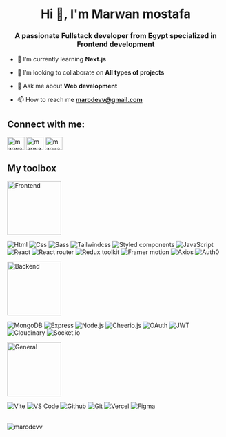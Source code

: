 <h1 align="center">Hi 👋, I'm Marwan mostafa</h1>
<h3 align="center">A passionate Fullstack developer from Egypt specialized in Frontend development</h3>

- 🌱 I’m currently learning **Next.js**

- 👯 I’m looking to collaborate on **All types of projects**

- 💬 Ask me about **Web development**

- 📫 How to reach me **marodevv@gmail.com**

<h2 align="left">Connect with me:</h3>
<p align="left">    
<a href="https://linkedin.com/in/marwan-mostafa-4ba111210" target="blank"><img align="center" src="https://raw.githubusercontent.com/rahuldkjain/github-profile-readme-generator/master/src/images/icons/Social/linked-in-alt.svg" alt="marwan-mostafa-4ba111210" height="30" width="40" /></a>
<a href="https://fb.com/marwanmostafa24" target="blank"><img align="center" src="https://raw.githubusercontent.com/rahuldkjain/github-profile-readme-generator/master/src/images/icons/Social/facebook.svg" alt="marwanmostafa24" height="30" width="40" /></a>
<a href="https://instagram.com/marwan_mostafa24" target="blank"><img align="center" src="https://raw.githubusercontent.com/rahuldkjain/github-profile-readme-generator/master/src/images/icons/Social/instagram.svg" alt="marwan_mostafa24" height="30" width="40" /></a>

<h2 align="left">My toolbox</h3>
<div>
  <p> 
     <img alt="Frontend" src="https://img.shields.io/badge/-Frontend-eee" width="125">
  </p>
  
  <span>
     <img alt="Html" src="https://img.shields.io/static/v1?style=for-the-badge&message=HTML5&color=E34F26&logo=HTML5&logoColor=FFFFFF&label=">
  </span>
  
  <span>
     <img alt="Css" src="https://img.shields.io/static/v1?style=for-the-badge&message=CSS3&color=1572B6&logo=CSS3&logoColor=FFFFFF&label=">
  </span>
  
  <span>
     <img alt="Sass" src="https://img.shields.io/static/v1?style=for-the-badge&message=Sass&color=CC6699&logo=Sass&logoColor=FFFFFF&label=">
  </span>
  
  <span>
     <img alt="Tailwindcss" src="https://img.shields.io/static/v1?style=for-the-badge&message=Tailwind+CSS&color=222222&logo=Tailwind+CSS&logoColor=06B6D4&label=">
  </span>
  
  <span>
     <img alt="Styled components" src="https://img.shields.io/static/v1?style=for-the-badge&message=styled-components&color=DB7093&logo=styled-components&logoColor=FFFFFF&label=">
  </span>

  <span>
     <img alt="JavaScript" src="https://img.shields.io/static/v1?style=for-the-badge&message=JavaScript&color=222222&logo=JavaScript&logoColor=F7DF1E&label=">
  </span>

  <span>
     <img alt="React" src="https://img.shields.io/static/v1?style=for-the-badge&message=React&color=222222&logo=React&logoColor=61DAFB&label=">
  </span>
  
  <span>
     <img alt="React router" src="https://img.shields.io/static/v1?style=for-the-badge&message=React+Router&color=CA4245&logo=React+Router&logoColor=FFFFFF&label=">
  </span>
  
  <span>
     <img alt="Redux toolkit" src="https://img.shields.io/static/v1?style=for-the-badge&message=Redux toolkit&color=764ABC&logo=Redux&logoColor=FFFFFF&label=">
  </span>

  <span>
     <img alt="Framer motion" src="https://img.shields.io/static/v1?style=for-the-badge&message=Framer motion&color=0055FF&logo=Framer&logoColor=FFFFFF&label=">
  </span>

  <span>
     <img alt="Axios" src="https://img.shields.io/badge/-Axios-101010?logo=axios&amp;style=for-the-badge">
  </span>
  
  <span>
     <img alt="Auth0" src="https://img.shields.io/static/v1?style=for-the-badge&message=Auth0&color=EB5424&logo=Auth0&logoColor=FFFFFF&label=">
  </span>

  <p>
     <img alt="Backend" src="https://img.shields.io/badge/-Backend-eee" width="125">
  </p>
  
  <span> 
     <img alt="MongoDB" src="https://img.shields.io/static/v1?style=for-the-badge&message=MongoDB&color=47A248&logo=MongoDB&logoColor=FFFFFF&label=">
  </span>
  
  <span>
     <img alt="Express" src="https://img.shields.io/static/v1?style=for-the-badge&message=Express&color=000000&logo=Express&logoColor=FFFFFF&label=">
  </span>
  
  <span>
     <img alt="Node.js" src="https://img.shields.io/static/v1?style=for-the-badge&message=Node.js&color=339933&logo=Node.js&logoColor=FFFFFF&label=">
  </span>
  
  <span>
     <img alt="Cheerio.js" src="https://img.shields.io/badge/-Cheerio.js-101010?logo=cheeriodotjs&amp;style=for-the-badge">
  </span>
  
  <span>
     <img alt="OAuth" src="https://img.shields.io/static/v1?style=for-the-badge&message=OAuth&color=black&label=">
  </span>
  
  <span>
     <img alt="JWT" src="https://img.shields.io/static/v1?style=for-the-badge&message=JSON+Web+Tokens&color=000000&logo=JSON+Web+Tokens&logoColor=FFFFFF&label=">
  </span>
  
  <span>
     <img alt="Cloudinary" src="https://img.shields.io/badge/-Cloudinary-101010?logo=cloudinary&amp;style=for-the-badge">
  </span>
  
  <span>
     <img alt="Socket.io" src="https://img.shields.io/static/v1?style=for-the-badge&message=Socket.io&color=010101&logo=Socket.io&logoColor=FFFFFF&label=">
  </span>

  <p>
     <img alt="General" src="https://img.shields.io/badge/-General-eee"  width="125">
  </p>


  <span>
     <img alt="Vite" src="https://img.shields.io/static/v1?style=for-the-badge&message=Vite&color=646CFF&logo=Vite&logoColor=FFFFFF&label=">
  </span>
  
  <span>
     <img alt="VS Code" src="https://img.shields.io/static/v1?style=for-the-badge&message=VS Code&color=007ACC&logo=Visual+Studio+Code&logoColor=FFFFFF&label=">
  </span>
  
  <span>
     <img alt="Github" src="https://img.shields.io/static/v1?style=for-the-badge&message=GitHub&color=181717&logo=GitHub&logoColor=FFFFFF&label=">
  </span>
  
  <span>
     <img alt="Git" src="https://img.shields.io/static/v1?style=for-the-badge&message=Git&color=F05032&logo=Git&logoColor=FFFFFF&label=">
  </span>
  
  <span>
     <img alt="Vercel" src="https://img.shields.io/static/v1?style=for-the-badge&message=Vercel&color=000000&logo=Vercel&logoColor=FFFFFF&label=">
  </span>
  
  <span>
     <img alt="Figma" src="https://img.shields.io/badge/-Figma-101010?logo=figma&amp;style=for-the-badge">
  </span>
  
</div>

<br />

<p><img align="left" src="https://github-readme-stats.vercel.app/api/top-langs?username=marodevv&show_icons=true&locale=en&layout=compact" alt="marodevv" /></p>
